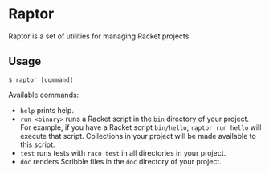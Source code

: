 # Raptor

Raptor is a set of utilities for managing Racket projects.

## Usage

    $ raptor [command]

Available commands:

 - `help` prints help.
 - `run <binary>` runs a Racket script in the `bin` directory of your project.
   For example, if you have a Racket script `bin/hello`, `raptor run hello` will
   execute that script. Collections in your project will be made available to
   this script.
 - `test` runs tests with `raco test` in all directories in your project.
 - `doc` renders Scribble files in the `doc` directory of your project.
